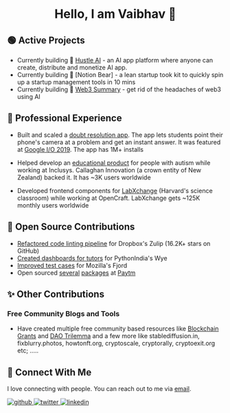 
<div align="center"><h1>Hello, I am Vaibhav 👋</h1></div>

## 🟢 Active Projects

* Currently building 💪 [Hustle AI](https://hustleai.co) - an AI app platform where anyone can create, distribute and monetize AI app.
* Currently building 🐻 [Notion Bear] - a lean startup took kit to quickly spin up a startup management tools in 10 mins 
* Currently building 🤖 [Web3 Summary](https://web3summary.com) - get rid of the headaches of web3 using AI


## 🧔 Professional Experience

* Built and scaled a [doubt resolution app](https://www.facebook.com/watch/?v=883796972040441). The app lets students point their phone's camera at a problem and get an instant answer. It was featured at [Google I/O 2019](https://www.asianage.com/technology/in-other-news/090519/google-io-2019-featured-two-indian-companies-for-excellent-use-of-machine-learning.html). The app has 1M+ installs

* Helped develop an [educational product](https://www.talkwithmeapp.com/) for people with autism while working at Inclusys. Callaghan Innovation (a crown entity of New Zealand) backed it. It has ~3K users worldwide

* Developed frontend components for [LabXchange](https://www.labxchange.org/) (Harvard's science classroom) while working at OpenCraft. LabXchange gets ~125K monthly users worldwide


## 🫶 Open Source Contributions

* [Refactored code linting pipeline](https://github.com/zulip/zulip/commits?author=absurdfounder) for Dropbox's Zulip (16.2K+ stars on GitHub)
* [Created dashboards for tutors](https://github.com/pythonindia/wye/commits?author=absurdfounder) for PythonIndia's Wye
* [Improved test cases](https://github.com/mozilla/fjord/commits?author=absurdfounder) for Mozilla's Fjord
* Open sourced [several](https://github.com/paytm/django-supermigrate/commits?author=absurdfounder) [packages](https://github.com/paytm/django-paytm-oauth/commits?author=absurdfounder) at [Paytm](https://github.com/paytm/dj-j-ka-bachcha-field/commits?author=absurdfounder) 


## ✨ Other Contributions

### Free Community Blogs and Tools

* Have created multiple free community based resources like [Blockchain Grants](https://blockchaingrants.org/) and [DAO Trilemma](https://daotrilemma.org) and a few more like stablediffusion.in, fixblurry.photos, howtonft.org, cryptoscale, cryptorally, cryptoexit.org etc; .....

## 🤝 Connect With Me

I love connecting with people. You can reach out to me via [email](mailto:absurdfounder@gmail.com).

<a href="https://github.com/superhuman12" target="_blank">
<img src=https://img.shields.io/badge/github-%2324292e.svg?&style=for-the-badge&logo=github&logoColor=white alt=github style="margin-bottom: 5px;" />
</a>
<a href="https://twitter.com/absurdfounder" target="_blank">
<img src=https://img.shields.io/badge/twitter-%2300acee.svg?&style=for-the-badge&logo=twitter&logoColor=white alt=twitter style="margin-bottom: 5px;" />
</a>
<a href="https://www.linkedin.com/in/vaibhav-kalra-com/" target="_blank">
<img src=https://img.shields.io/badge/linkedin-%231E77B5.svg?&style=for-the-badge&logo=linkedin&logoColor=white alt=linkedin style="margin-bottom: 5px;" />
</a>
